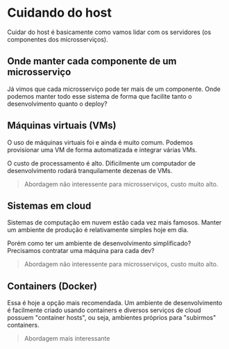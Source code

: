 # Cuidando do host

Cuidar do host é basicamente como vamos lidar com os servidores (os componentes dos microsserviços).

## Onde manter cada componente de um microsserviço

Já vimos que cada microsserviço pode ter mais de um componente. Onde podemos manter todo esse sistema de forma que facilite tanto o desenvolvimento quanto o deploy?

## Máquinas virtuais (VMs)

O uso de máquinas virtuais foi e ainda é muito comum. Podemos provisionar uma VM de forma automatizada e integrar várias VMs.

O custo de processamento é alto. Dificilmente um computador de desenvolvimento rodará tranquilamente dezenas de VMs.

> Abordagem não interessente para microsserviços, custo muito alto.

## Sistemas em cloud

Sistemas de computação em nuvem estão cada vez mais famosos. Manter um ambiente de produção é relativamente simples hoje em dia.

Porém como ter um ambiente de desenvolvimento simplificado? Precisamos contratar uma máquina para cada dev?

> Abordagem não interessente para microsserviços, custo muito alto.

## Containers (Docker)

Essa é hoje a opção mais recomendada. Um ambiente de desenvolvimento é facilmente criado usando containers e diversos serviços de cloud possuem "container hosts", ou seja, ambientes próprios para "subirmos" containers.

> Abordagem mais interessante
